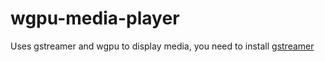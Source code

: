 # wgpu-media-player
Uses gstreamer and wgpu to display media, you need to install [gstreamer](https://crates.io/crates/gstreamer)
